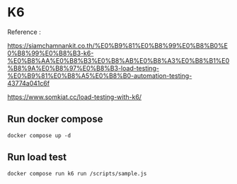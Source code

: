 # K6 

Reference : 

https://siamchamnankit.co.th/%E0%B9%81%E0%B8%99%E0%B8%B0%E0%B8%99%E0%B8%B3-k6-%E0%B8%AA%E0%B8%B3%E0%B8%AB%E0%B8%A3%E0%B8%B1%E0%B8%9A%E0%B8%97%E0%B8%B3-load-testing-%E0%B9%81%E0%B8%A5%E0%B8%B0-automation-testing-43774a041c6f

https://www.somkiat.cc/load-testing-with-k6/

## Run docker compose
```shell
docker compose up -d
```

## Run load test
```docker
docker compose run k6 run /scripts/sample.js
```